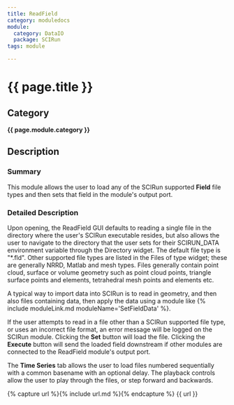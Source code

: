 ```yaml
---
title: ReadField
category: moduledocs
module:
  category: DataIO
  package: SCIRun
tags: module

---
```


# {{ page.title }}

## Category

**{{ page.module.category }}**

## Description

### Summary

This module allows the user to load any of the SCIRun supported **Field** file types and then sets that field in the module's output port.

### Detailed Description

Upon opening, the ReadField GUI defaults to reading a single file in the directory where the user's SCIRun executable resides, but also allows the user to navigate to the directory that the user sets for their SCIRUN_DATA environment variable through the Directory widget. The default file type is "*.fld". Other supported file types are listed in the Files of type widget; these are generally NRRD, Matlab and mesh types. Files generally contain point cloud, surface or volume geometry such as point cloud points, triangle surface points and elements, tetrahedral mesh points and elements etc.

A typical way to import data into SCIRun is to read in geometry, and then also files containing data, then apply the data using a module like {% include moduleLink.md moduleName='SetFieldData' %}.

If the user attempts to read in a file other than a SCIRun supported file type, or uses an incorrect file format, an error message will be logged on the SCIRun module. Clicking the **Set** button will load the file. Clicking the **Execute** button will send the loaded field downstream if other modules are connected to the ReadField module's output port.

The **Time Series** tab allows the user to load files numbered sequentially with a common basename with an optional delay. The playback controls allow the user to play through the files, or step forward and backwards.

{% capture url %}{% include url.md %}{% endcapture %}
{{ url }}
